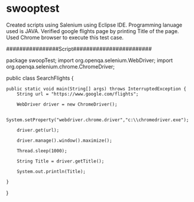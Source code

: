 # swooptest
Created scripts using Salenium using Eclipse IDE.
Programming lanuage used is JAVA.
Verified google flights page by printing Title of the page.
Used Chrome browser to execute this test case.

################Script########################


package swoopTest;
import org.openqa.selenium.WebDriver;
import org.openqa.selenium.chrome.ChromeDriver;

public class SearchFlights {
	

	public static void main(String[] args) throws InterruptedException {
		String url = "https://www.google.com/flights";
		
		WebDriver driver = new ChromeDriver();
		
		System.setProperty("webdriver.chrome.driver","c:\\chromedriver.exe");
		
		driver.get(url);
		
		driver.manage().window().maximize();
		
		Thread.sleep(1000);	
		
		String Title = driver.getTitle();
		
		System.out.println(Title);

	}

}
